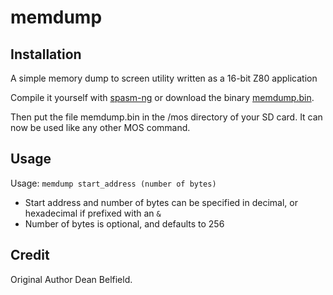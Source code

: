 # memdump

## Installation

A simple memory dump to screen utility written as a 16-bit Z80 application

Compile it yourself with [spasm-ng](https://github.com/alberthdev/spasm-ng) or download the binary [memdump.bin](https://github.com/schur/Agon-Light-Assembly/raw/main/memory_dump/memdump.bin).

Then put the file memdump.bin in the /mos directory of your SD card. It can now be used like any other MOS command.

## Usage

Usage: `memdump start_address (number of bytes)`

- Start address and number of bytes can be specified in decimal, or hexadecimal if prefixed with an `&`
- Number of bytes is optional, and defaults to 256

## Credit

Original Author Dean Belfield.
